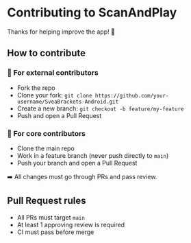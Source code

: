 # Contributing to ScanAndPlay

Thanks for helping improve the app! 🙌

## How to contribute

### 🔄 For external contributors
- Fork the repo
- Clone your fork: `git clone https://github.com/your-username/SveaBrackets-Android.git`
- Create a new branch: `git checkout -b feature/my-feature`
- Push and open a Pull Request

### 👥 For core contributors
- Clone the main repo
- Work in a feature branch (never push directly to `main`)
- Push your branch and open a Pull Request

➡️ All changes must go through PRs and pass review.


## Pull Request rules
- All PRs must target `main`
- At least 1 approving review is required
- CI must pass before merge
